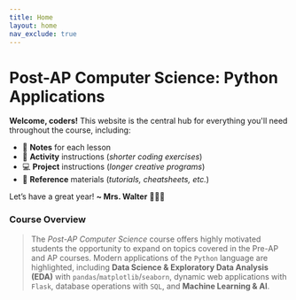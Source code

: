 ```yaml
---
title: Home
layout: home
nav_exclude: true
---
```


# Post-AP Computer Science: Python Applications
<strong class="text-purple-000">Welcome, coders!</strong> This website is the central hub for everything you'll need throughout the course, including:
* 📓 **Notes** for each lesson
* 🎯 **Activity** instructions (_shorter coding exercises_)
* 💻 **Project** instructions (_longer creative programs_)
* 📖 **Reference** materials (_tutorials, cheatsheets, etc._)

Let’s have a great year! <strong class="text-purple-000">~ Mrs. Walter</strong> 👩🏼‍💻

### Course Overview
> The _Post-AP Computer Science_ course offers highly motivated students the opportunity to expand on topics covered in the Pre-AP and AP courses. Modern applications of the `Python` language are highlighted, including **Data Science & Exploratory Data Analysis (EDA)** with `pandas`/`matplotlib`/`seaborn`, dynamic web applications with `Flask`, database operations with `SQL`, and **Machine Learning & AI**.

